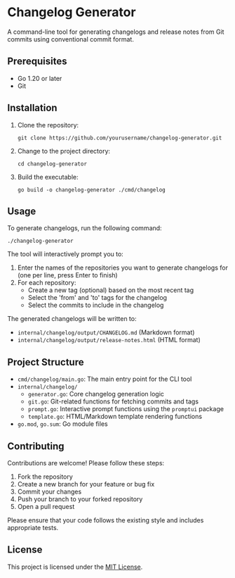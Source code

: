 # Changelog Generator

A command-line tool for generating changelogs and release notes from Git commits using conventional commit format.

## Prerequisites

- Go 1.20 or later
- Git

## Installation

1. Clone the repository:

   ```
   git clone https://github.com/yourusername/changelog-generator.git
   ```

2. Change to the project directory:

   ```
   cd changelog-generator
   ```

3. Build the executable:

   ```
   go build -o changelog-generator ./cmd/changelog
   ```

## Usage

To generate changelogs, run the following command:

```
./changelog-generator
```

The tool will interactively prompt you to:

1. Enter the names of the repositories you want to generate changelogs for (one per line, press Enter to finish)
2. For each repository:
   - Create a new tag (optional) based on the most recent tag
   - Select the 'from' and 'to' tags for the changelog
   - Select the commits to include in the changelog

The generated changelogs will be written to:
- `internal/changelog/output/CHANGELOG.md` (Markdown format)
- `internal/changelog/output/release-notes.html` (HTML format)

## Project Structure

- `cmd/changelog/main.go`: The main entry point for the CLI tool
- `internal/changelog/`
  - `generator.go`: Core changelog generation logic
  - `git.go`: Git-related functions for fetching commits and tags
  - `prompt.go`: Interactive prompt functions using the `promptui` package
  - `template.go`: HTML/Markdown template rendering functions
- `go.mod`, `go.sum`: Go module files

## Contributing

Contributions are welcome! Please follow these steps:

1. Fork the repository
2. Create a new branch for your feature or bug fix
3. Commit your changes
4. Push your branch to your forked repository
5. Open a pull request

Please ensure that your code follows the existing style and includes appropriate tests.

## License

This project is licensed under the [MIT License](LICENSE). 